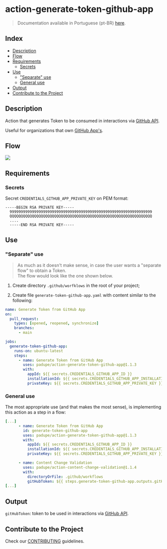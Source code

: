 # action-generate-token-github-app

> Documentation available in Portuguese (pt-BR) [here](./docs/README.pt-BR.md).

## Index

- [Description](#description)
- [Flow](#flow)
- [Requirements](#requirements)
  - [Secrets](#secrets)
- [Use](#use)
  - ["Separate" use](#separate-use)
  - [General use](#general-use)
- [Output](#output)
- [Contribute to the Project](#contribute-to-the-project)

## Description

Action that generates Token to be consumed in interactions via [GitHub API](https://docs.github.com/en/rest?apiVersion=2022-11-28).

Useful for organizations that own [GitHub App's](https://docs.github.com/en/apps).

## Flow

![](./docs/assets/flow.png)

## Requirements

### Secrets

Secret `CREDENTIALS_GITHUB_APP_PRIVATE_KEY` on PEM format:

```
-----BEGIN RSA PRIVATE KEY-----
  9999999999999999999999999999999999999999999999999999999999999999
  QQQQQQQQQQQQQQQQQQQQQQQQQQQQQQQQQQQQQQQQQQQQQQQQQQQQQQQQQQQQQQQQ
  ....
  -----END RSA PRIVATE KEY-----
```

## Use

### "Separate" use

> As much as it doesn't make sense, in case the user wants a "separate flow" to obtain a Token.<br>
> The flow would look like the one shown below.

1. Create directory `.github/worfklows` in the root of your project;

2. Create file `generate-token-github-app.yaml` with content similar to the following:

```yaml
name: Generate Token from GitHub App
on:
  pull_request:
    types: [opened, reopened, synchronize]
    branches:
      - main

jobs:
  generate-token-github-app:
    runs-on: ubuntu-latest
    steps:
      - name: Generate Token from GitHub App
        uses: padupe/action-generate-token-github-app@1.1.3
        with:
          appId: ${{ secrets.CREDENTIALS_GITHUB_APP_ID }}
          installationId: ${{ secrets.CREDENTIALS_GITHUB_APP_INSTALLATION_ID }}
          privateKey: ${{ secrets.CREDENTIALS_GITHUB_APP_PRIVATE_KEY }}
```

### General use

The most appropriate use (and that makes the most sense), is implementing this action as a step in a flow:

```yaml
[...]
      - name: Generate Token from GitHub App
        id: generate-token-github-app
        uses: padupe/action-generate-token-github-app@1.1.3
        with:
          appId: ${{ secrets.CREDENTIALS_GITHUB_APP_ID }}
          installationId: ${{ secrets.CREDENTIALS_GITHUB_APP_INSTALLATION_ID }}
          privateKey: ${{ secrets.CREDENTIALS_GITHUB_APP_PRIVATE_KEY }}

      - name: Content Change Validation
        uses: padupe/action-content-change-validation@1.1.4
        with:
          directoryOrFile: .github/workflows
          gitHubToken: ${{ steps.generate-token-github-app.outputs.gitHubToken }}
[...]
```

## Output

`gitHubToken`: token to be used in interactions via [GitHub API](https://docs.github.com/en/rest?apiVersion=2022-11-28).

## Contribute to the Project

Check our [CONTRIBUTING](./CONTRIBUTING.md) guidelines.
